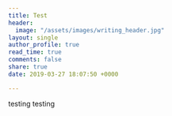 ```yaml
---
title: Test
header:
  image: "/assets/images/writing_header.jpg"
layout: single
author_profile: true
read_time: true
comments: false
share: true
date: 2019-03-27 18:07:50 +0000

---
```

testing testing